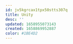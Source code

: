 ```yaml
---
id: jv5kgrcax1tpx50stts307q
title: Unity
desc: ''
updated: 1658955073143
created: 1658869952887
color: #1BE4D2
---
```

